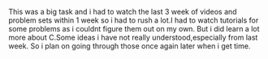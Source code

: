 This was a big task and i had to watch the last 3 week of videos and problem sets within 1 week so i had to rush a lot.I had to watch tutorials for some problems as i couldnt figure them out on my own.
But i did learn a lot more about C.Some ideas i have not really understood,especially from last week. So i plan on going through those once again later when i get time.
